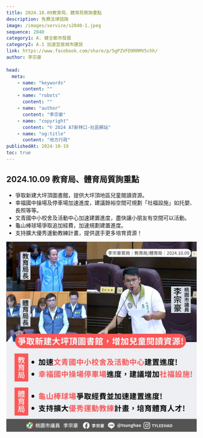 ```yaml
---
title: 2024.10.09教育局、體育局質詢重點
description: 免費法律諮詢
image: /images/service/s2040-1.jpeg
sequence: 2040
category1: A. 健全都市發展
category2: A.1 加速宜居城市建設
link: https://www.facebook.com/share/p/5gPZVFD9RRMV5chh/
author: 李宗豪

head:
  meta:
    - name: "keywords"
      content: ""
    - name: "robots"
      content: ""
    - name: "author"
      content: "李宗豪"
    - name: "copyright"
      content: "© 2024 A7新林口-社區網站"
    - name: "og:title"
      content: "地方行政"
publishedAt: 2024-10-19
toc: true
---
```


## 2024.10.09 教育局、體育局質詢重點

- 爭取新建大坪頂圖書館，提供大坪頂地區兒童閱讀資源。
- 幸福國中操場及停車場加速進度，建議餘裕空間可規劃「社福設施」如托嬰、長照等等。
- 文青國中小校舍及活動中心加速建置進度，盡快讓小朋友有空間可以活動。
- 龜山棒球場爭取追加經費，加速規劃建置進度。
- 支持擴大優秀運動教練計畫，提供選手更多培育資源！

![s2040-1.jpeg](/images/service/s2040-1.jpeg)
